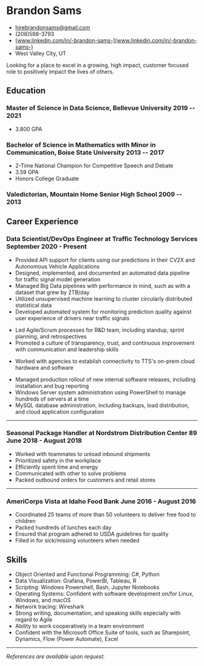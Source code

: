 <!-- The (first) h1 will be used as the <title> of the HTML page -->
# Brandon Sams

<!-- The unordered list immediately after the h1 will be formatted on a single line. It is intended to be used for contact details -->
- <hirebrandonsams@gmail.com>
- (208)598-3793
- [www.linkedin.com/in/-brandon-sams-](www.linkedin.com/in/-brandon-sams-)
- West Valley City, UT
<!-- - [brandonsams.github.io](https://brandonsams.github.io/) -->

<!-- The paragraph after the h1 and ul and before the first h2 is optional. It is intended to be used for a short summary. -->
Looking for a place to excel in a growing, high impact, customer focused role to positively impact the lives of others.
## Education

### <span>Master of Science in Data Science, Bellevue University</span> <span>2019 -- 2021</span>

- 3.800 GPA

### <span>Bachelor of Science in Mathematics with Minor in Communication, Boise State University</span> <span>2013 -- 2017</span>

- 2-Time National Champion for Competitive Speech and Debate
- 3.59 GPA
- Honors College Graduate

### <span>Valedictorian, Mountain Home Senior High School</span> <span>2009 -- 2013</span>

<!-- ## Patents

### DERIVING TRAFFIC SIGNAL TIMING PLANS FROM CONNECTED VEHICLE TRAJECTORY DATA

- Developed software that would aggregate historic GPS vehicle data and build models of traffic signal behavior
- Reduced dependency on parter data being recieved from Advanced Traffic Management Systems
- Tripled the count of traffic signals being modeled in the United States
- US Patent No. US-20230013604-A1
- Publication Date 2023-01-19 -->

## Career Experience

<!-- **Traffic Technology Services**: 2018 - Present -->

<!-- You have to wrap the "left" and "right" half of these headings in spans by hand -->
### <span>Data Scientist/DevOps Engineer at Traffic Technology Services  </span> <span>September 2020 - Present</span>

- Provided API support for clients using our predictions in their CV2X and Autonomous Vehicle Applications
- Designed, implemented, and documented an automated data pipeline for traffic signal model generation
- Managed Big Data pipelines with performance in mind, such as with a dataset that grew by 2TB/day
- Utilized unsupervised machine learning to cluster circularly distributed statistical data
- Developed automated system for monitoring prediction quality against user experience of drivers near traffic signals
<!-- - Worked with domain experts to incorporate their feedback into predictive models -->
- Led Agile/Scrum processes for R&D team, including standup, sprint planning, and retrospectives
- Promoted a culture of transparency, trust, and continuous improvement with communication and leadership skills
<!-- - Utilized data cleaning methods to ensure model input is complete, accurate, consistent, and uniform -->

<!-- ### <span>DevOps Engineer</span> <span>August 2018 - September 2020</span> -->

- Worked with agencies to establish connectivity to TTS's on-prem cloud hardware and software
<!-- - Developed and implemented quality control metrics for traffic signal predictions against incoming status data -->
- Managed production rollout of new internal software releases, including installation and bug reporting
- Windows Server system administration using PowerShell to manage hundreds of servers at a time
- MySQL database administration, including backups, load distribution, and cloud application configuration

---

<!-- **Nordstrom Distribution Center 89**: 2018 -->
### <span>Seasonal Package Handler at Nordstrom Distribution Center 89</span> <span>June 2018 - August 2018</span>

- Worked with teammates to unload inbound shipments
- Prioritized safety in the workplace
- Efficiently spent time and energy
- Communicated with other to solve problems
- Packed outbound orders for customers and retail stores

---

### <span>AmeriCorps Vista at Idaho Food Bank</span> <span>June 2016 - August 2016</span>

- Coordinated 25 teams of more than 50 volunteers to deliver free food to children
- Packed hundreds of lunches each day
- Ensured that program adhered to USDA guidelines for quality
- Filled in for sick/missing volunteers when needed


## Skills

- Object Oriented and Functional Programming: C#, Python
- Data Visualization: Grafana, PowerBI, Tableau, R
- Scripting: Windows Powershell, Bash, Jupyter Notebooks
- Operating Systems: Confident with software development on/for Linux, Windows, and macOS
- Network tracing: Wireshark
- Strong writing, documentation, and speaking skills especially with regard to Agile
- Ability to work cooperatively in a team environment
- Confident with the Microsoft Office Suite of tools, such as Sharepoint, Dynamics, Flow (Power Automate), Excel

---

*References are available upon request.*

<!-- ## Extras
- International Hult Prize Competitor (2017) - Dubai -->

<!-- ## Achievements

- 2-Time National Collegiate Speech and Debate Champion
- International Hult Prize Competitor

--- -->
